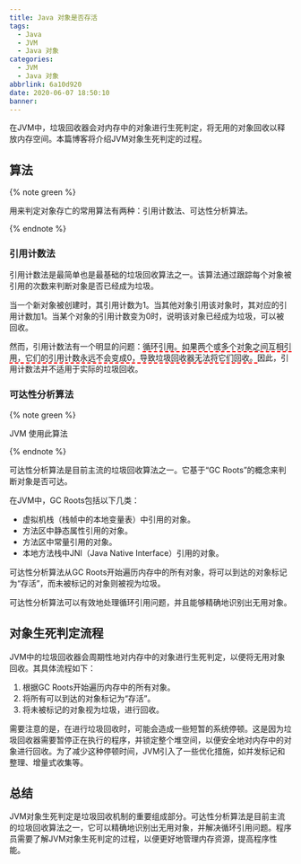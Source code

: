 ```yaml
---
title: Java 对象是否存活
tags:
  - Java
  - JVM
  - Java 对象
categories:
  - JVM
  - Java 对象
abbrlink: 6a10d920
date: 2020-06-07 18:50:10
banner:
---
```


在JVM中，垃圾回收器会对内存中的对象进行生死判定，将无用的对象回收以释放内存空间。本篇博客将介绍JVM对象生死判定的过程。

## 算法

{% note green %}

用来判定对象存亡的常用算法有两种：引用计数法、可达性分析算法。

{% endnote %}

### 引用计数法

引用计数法是最简单也是最基础的垃圾回收算法之一。该算法通过跟踪每个对象被引用的次数来判断对象是否已经成为垃圾。

当一个新对象被创建时，其引用计数为1。当其他对象引用该对象时，其对应的引用计数加1。当某个对象的引用计数变为0时，说明该对象已经成为垃圾，可以被回收。

然而，引用计数法有一个明显的问题：<span style="border-bottom:2px dashed red;">循环引用。如果两个或多个对象之间互相引用，它们的引用计数永远不会变成0，导致垃圾回收器无法将它们回收。</span>因此，引用计数法并不适用于实际的垃圾回收。

### 可达性分析算法

{% note green %}

 JVM 使用此算法

{% endnote %}

可达性分析算法是目前主流的垃圾回收算法之一。它基于“GC Roots”的概念来判断对象是否可达。

在JVM中，GC Roots包括以下几类：

- 虚拟机栈（栈帧中的本地变量表）中引用的对象。
- 方法区中静态属性引用的对象。
- 方法区中常量引用的对象。
- 本地方法栈中JNI（Java Native Interface）引用的对象。

可达性分析算法从GC Roots开始遍历内存中的所有对象，将可以到达的对象标记为“存活”，而未被标记的对象则被视为垃圾。

可达性分析算法可以有效地处理循环引用问题，并且能够精确地识别出无用对象。

## 对象生死判定流程

JVM中的垃圾回收器会周期性地对内存中的对象进行生死判定，以便将无用对象回收。其具体流程如下：

1. 根据GC Roots开始遍历内存中的所有对象。
2. 将所有可以到达的对象标记为“存活”。
3. 将未被标记的对象视为垃圾，进行回收。

需要注意的是，在进行垃圾回收时，可能会造成一些短暂的系统停顿。这是因为垃圾回收器需要暂停正在执行的程序，并锁定整个堆空间，以便安全地对内存中的对象进行回收。为了减少这种停顿时间，JVM引入了一些优化措施，如并发标记和整理、增量式收集等。

## 总结

JVM对象生死判定是垃圾回收机制的重要组成部分。可达性分析算法是目前主流的垃圾回收算法之一，它可以精确地识别出无用对象，并解决循环引用问题。程序员需要了解JVM对象生死判定的过程，以便更好地管理内存资源，提高程序性能。
